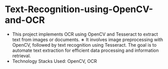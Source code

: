 # Text-Recognition-using-OpenCV-and-OCR
* This project implements OCR using OpenCV and Tesseract to extract text from images or documents. 
∗ It involves image preprocessing with OpenCV, followed by text recognition using Tesseract. The goal is to automate text extraction for efficient data processing and information retrieval.
* Technology Stacks Used: OpenCV, OCR
